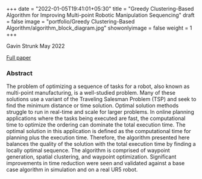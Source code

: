 +++
date = "2022-01-05T19:41:01+05:30"
title = "Greedy Clustering-Based Algorithm for Improving Multi-point Robotic Manipulation Sequencing"
draft = false
image = "portfolio/Greedy Clustering-Based Algorithm/algorithm_block_diagram.jpg"
showonlyimage = false
weight = 1
+++

Gavin Strunk 
May 2022

<!--more-->
[Full paper](https://arxiv.org/abs/2205.02662)

### Abstract

The problem of optimizing a sequence of tasks for a robot, also known as multi-point manufacturing, is a well-studied problem.  Many of these solutions use a variant of the Traveling Salesman Problem (TSP) and seek to find the minimum distance or time solution.  Optimal solution methods struggle to run in real-time and scale for larger problems. In online planning applications where the tasks being executed are fast, the computational time to optimize the ordering can dominate the total execution time.  The optimal solution in this application is defined as the computational time for planning plus the execution time.  Therefore, the algorithm presented here balances the quality of the solution with the total execution time by finding a locally optimal sequence.  The algorithm is comprised of waypoint generation, spatial clustering, and waypoint optimization.  Significant improvements in time reduction were seen and validated against a base case algorithm in simulation and on a real UR5 robot.  
